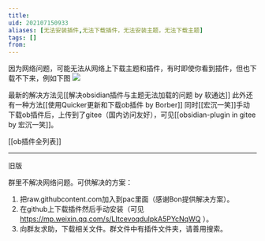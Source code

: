 ```yaml
---
title: 
uid: 202107150933
aliases: [无法安装插件,无法下载插件，无法安装主题，无法下载主题]
tags: []
from: 
---
```

因为网络问题，可能无法从网络上下载主题和插件，有时即使你看到插件，但也下载不下来，例如下图
![](https://gitee.com/cyddgi/picture-store/raw/master/img/20210715093426.png)

最新的解决方法见[[解决obsidian插件与主题无法加载的问题 by 软通达]]
此外还有一种方法[[使用Quicker更新和下载ob插件 by Borber]]
同时[[宏沉一笑]]手动下载ob插件后，上传到了gitee（国内访问友好），可见[[obsidian-plugin in gitee by 宏沉一笑]]。

[[ob插件全列表]]



---
旧版

群里不解决网络问题。可供解决的方案：
1. 把raw.githubcontent.com加入到pac里面（感谢Bon提供解决方案）。
2. 在github上下载插件然后手动安装（可见 https://mp.weixin.qq.com/s/LItcevoqduIpkA5PYcNqWQ ）。
3. 向群友求助，下载相关文件。群文件中有插件文件夹，请善用搜索。


